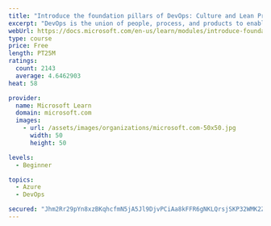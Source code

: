 ```yaml
---
title: "Introduce the foundation pillars of DevOps: Culture and Lean Product"
excerpt: "DevOps is the union of people, process, and products to enable continuous delivery of value to our end users. Discover the first two foundation pillars of DevOps: Culture and Lean Product."
webUrl: https://docs.microsoft.com/en-us/learn/modules/introduce-foundation-pillars-devops/
type: course
price: Free
length: PT25M
ratings:
  count: 2143
  average: 4.6462903
heat: 58

provider:
  name: Microsoft Learn
  domain: microsoft.com
  images:
    - url: /assets/images/organizations/microsoft.com-50x50.jpg
      width: 50
      height: 50

levels:
  - Beginner

topics:
  - Azure
  - DevOps

secured: "Jhm2Rr29pYn8xzBKqhcfmN5jA5Jl9DjvPCiAa8kFFR6gNKLQrsjSKP32WMK2Z079ldDkk2AXKoGdRguMoeXQwmjwTF8jq3z43x8Qp/+rxLs8ISyMxfct5JbIfSrNCnAxkClft3OfwdDEVUwzvPTpFrIfUdMFsumv3Xe4rJWuXhMBB3xHNqX8Mf0rZOiyBeQOQwY/W5MIzZtwmqHFwR3FJh8Sca80UlTStKu6NSKCC0tcUV9KR24HD4qshAxySxKlXsd1OZLSJ98P2qrj48F9MSW3hhpQHbo4JxsxBmAPKWyJEmtEJkijr2ytS/RCpkIbWTmCKSQQZShfjr+BICzYMrwwIEgYm9V1FY9+dL4/Y2AoSfhud/+9dJgkJtofQtVFLs735FIF+CS5Ihn89xJa8s18XpFpiVDJIPh9lUkFGQs=;vT7zPep2VUtAGLSQoYdlYQ=="
---
```



